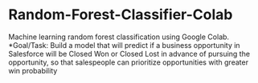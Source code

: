 # Random-Forest-Classifier-Colab
Machine learning random forest classification using Google Colab.
*Goal/Task: Build a model that will predict if a business opportunity in Salesforce will be Closed Won or Closed Lost in advance of pursuing the opportunity, so that salespeople can prioritize opportunities with greater win probability

